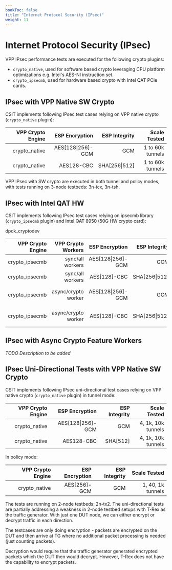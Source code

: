 ```yaml
---
bookToc: false
title: "Internet Protocol Security (IPsec)"
weight: 11
---
```


# Internet Protocol Security (IPsec)

VPP IPsec performance tests are executed for the following crypto
plugins:

- `crypto_native`, used for software based crypto leveraging CPU
  platform optimizations e.g. Intel's AES-NI instruction set.
- `crypto_ipsecmb`, used for hardware based crypto with Intel QAT PCIe
  cards.

## IPsec with VPP Native SW Crypto

CSIT implements following IPsec test cases relying on VPP native crypto
(`crypto_native` plugin):

 **VPP Crypto Engine** | **ESP Encryption** | **ESP Integrity** | **Scale Tested**
----------------------:|-------------------:|------------------:|-----------------:
 crypto_native         | AES[128\|256]-GCM  | GCM               | 1 to 60k tunnels
 crypto_native         | AES128-CBC         | SHA[256\|512]     | 1 to 60k tunnels

VPP IPsec with SW crypto are executed in both tunnel and policy modes,
with tests running on 3-node testbeds: 3n-icx, 3n-tsh.

## IPsec with Intel QAT HW

CSIT implements following IPsec test cases relying on ipsecmb library
(`crypto_ipsecmb` plugin) and Intel QAT 8950 (50G HW crypto card):

dpdk_cryptodev

 **VPP Crypto Engine** | **VPP Crypto Workers** | **ESP Encryption** | **ESP Integrity** | **Scale Tested**
----------------------:|-----------------------:|-------------------:|------------------:|-----------------:
 crypto_ipsecmb        | sync/all workers       | AES[128\|256]-GCM  | GCM               | 1, 1k tunnels
 crypto_ipsecmb        | sync/all workers       | AES[128]-CBC       | SHA[256\|512]     | 1, 1k tunnels
 crypto_ipsecmb        | async/crypto worker    | AES[128\|256]-GCM  | GCM               | 1, 4, 1k tunnels
 crypto_ipsecmb        | async/crypto worker    | AES[128]-CBC       | SHA[256\|512]     | 1, 4, 1k tunnels

## IPsec with Async Crypto Feature Workers

*TODO Description to be added*

## IPsec Uni-Directional Tests with VPP Native SW Crypto

CSIT implements following IPsec uni-directional test cases relying on VPP native
crypto (`crypto_native` plugin) in tunnel mode:

 **VPP Crypto Engine** | **ESP Encryption** | **ESP Integrity** | **Scale Tested**
----------------------:|-------------------:|------------------:|-------------------:
 crypto_native         | AES[128\|256]-GCM  | GCM               | 4, 1k, 10k tunnels
 crypto_native         | AES128-CBC         | SHA[512]          | 4, 1k, 10k tunnels

In policy mode:

 **VPP Crypto Engine** | **ESP Encryption** | **ESP Integrity** | **Scale Tested**
----------------------:|-------------------:|------------------:|------------------:
 crypto_native         | AES[256]-GCM       | GCM               | 1, 40, 1k tunnels

The tests are running on 2-node testbeds: 2n-tx2. The uni-directional tests
are partially addressing a weakness in 2-node testbed setups with T-Rex as
the traffic generator. With just one DUT node, we can either encrypt or decrypt
traffic in each direction.

The testcases are only doing encryption - packets are encrypted on the DUT and
then arrive at TG where no additional packet processing is needed (just
counting packets).

Decryption would require that the traffic generator generated encrypted packets
which the DUT then would decrypt. However, T-Rex does not have the capability
to encrypt packets.

